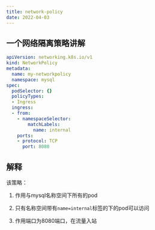 ```yaml
---
title: network-policy
date: 2022-04-03
---
```


## 一个网络隔离策略讲解

```yaml
apiVersion: networking.k8s.io/v1
kind: NetworkPolicy
metadata:
  name: my-networkpolicy
  namespace: mysql
spec:
  podSelector: {}
  policyTypes:
  - Ingress
  ingress:
  - from:
    - namespaceSelector:
        matchLabels:
          name: internal
    ports:
    - protocol: TCP
      port: 8080
```

## 解释

该策略：

1. 作用与mysql名称空间下所有的pod

2. 只有名称空间带有`name=internal`标签的下的pod可以访问

3. 作用端口为8080端口，在流量入站
